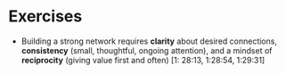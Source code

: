 # Exercises

- Building a strong network requires **clarity** about desired connections, **consistency** (small, thoughtful, ongoing attention), and a mindset of **reciprocity** (giving value first and often) [1: 28:13, 1:28:54, 1:29:31]
